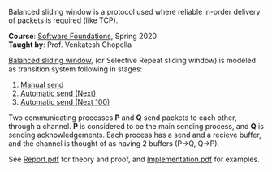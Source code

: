 Balanced sliding window is a protocol used where reliable in-order delivery
of packets is required (like TCP).

**Course**: [Software Foundations], Spring 2020<br>
**Taught by**: Prof. Venkatesh Chopella

[Balanced sliding window], (or Selective Repeat sliding window) is modeled as
transition system following in stages:
1. [Manual send](https://htmlf.github.io/balanced-sliding-window/SlidingWindow1.html)
2. [Automatic send (Next)](https://htmlf.github.io/balanced-sliding-window/SlidingWindow2.html)
3. [Automatic send (Next 100)](https://htmlf.github.io/balanced-sliding-window/SlidingWindow3.html)

Two communicating processes **P** and **Q** send packets to each other,
through a channel. **P** is considered to be the main sending process, and
**Q** is sending acknowledgements. Each process has a send and a recieve
buffer, and the channel is thought of as having 2 buffers (P->Q, Q->P).

See [Report.pdf] for theory and proof, and [Implementation.pdf] for examples.

[Software Foundations]: https://github.com/iiithf/software-foundations
[Balanced sliding window]: https://cse.iitkgp.ac.in/~pallab/dist_sys/Lec-02-SlidingWindow.pdf
[Report.pdf]: docs/Report.pdf
[Implementation.pdf]: docs/Implementation.pdf
